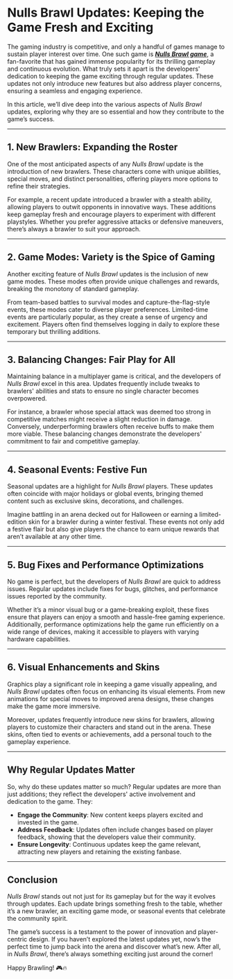 <h1><strong>Nulls Brawl Updates: Keeping the Game Fresh and Exciting</strong></h1>
<p>The gaming industry is competitive, and only a handful of games manage to sustain player interest over time. One such game is <a href="https://thenullsbrawl.de"><em><strong>Nulls Brawl game</strong></em></a>, a fan-favorite that has gained immense popularity for its thrilling gameplay and continuous evolution. What truly sets it apart is the developers&apos; dedication to keeping the game exciting through regular updates. These updates not only introduce new features but also address player concerns, ensuring a seamless and engaging experience.</p>
<p>In this article, we&rsquo;ll dive deep into the various aspects of <em>Nulls Brawl</em> updates, exploring why they are so essential and how they contribute to the game&rsquo;s success.</p>
<hr>
<h2><strong>1. New Brawlers: Expanding the Roster</strong></h2>
<p>One of the most anticipated aspects of any <em>Nulls Brawl</em> update is the introduction of new brawlers. These characters come with unique abilities, special moves, and distinct personalities, offering players more options to refine their strategies.</p>
<p>For example, a recent update introduced a brawler with a stealth ability, allowing players to outwit opponents in innovative ways. These additions keep gameplay fresh and encourage players to experiment with different playstyles. Whether you prefer aggressive attacks or defensive maneuvers, there&rsquo;s always a brawler to suit your approach.</p>
<hr>
<h2><strong>2. Game Modes: Variety is the Spice of Gaming</strong></h2>
<p>Another exciting feature of <em>Nulls Brawl</em> updates is the inclusion of new game modes. These modes often provide unique challenges and rewards, breaking the monotony of standard gameplay.</p>
<p>From team-based battles to survival modes and capture-the-flag-style events, these modes cater to diverse player preferences. Limited-time events are particularly popular, as they create a sense of urgency and excitement. Players often find themselves logging in daily to explore these temporary but thrilling additions.</p>
<hr>
<h2><strong>3. Balancing Changes: Fair Play for All</strong></h2>
<p>Maintaining balance in a multiplayer game is critical, and the developers of <em>Nulls Brawl</em> excel in this area. Updates frequently include tweaks to brawlers&apos; abilities and stats to ensure no single character becomes overpowered.</p>
<p>For instance, a brawler whose special attack was deemed too strong in competitive matches might receive a slight reduction in damage. Conversely, underperforming brawlers often receive buffs to make them more viable. These balancing changes demonstrate the developers&apos; commitment to fair and competitive gameplay.</p>
<hr>
<h2><strong>4. Seasonal Events: Festive Fun</strong></h2>
<p>Seasonal updates are a highlight for <em>Nulls Brawl</em> players. These updates often coincide with major holidays or global events, bringing themed content such as exclusive skins, decorations, and challenges.</p>
<p>Imagine battling in an arena decked out for Halloween or earning a limited-edition skin for a brawler during a winter festival. These events not only add a festive flair but also give players the chance to earn unique rewards that aren&rsquo;t available at any other time.</p>
<hr>
<h2><strong>5. Bug Fixes and Performance Optimizations</strong></h2>
<p>No game is perfect, but the developers of <em>Nulls Brawl</em> are quick to address issues. Regular updates include fixes for bugs, glitches, and performance issues reported by the community.</p>
<p>Whether it&rsquo;s a minor visual bug or a game-breaking exploit, these fixes ensure that players can enjoy a smooth and hassle-free gaming experience. Additionally, performance optimizations help the game run efficiently on a wide range of devices, making it accessible to players with varying hardware capabilities.</p>
<hr>
<h2><strong>6. Visual Enhancements and Skins</strong></h2>
<p>Graphics play a significant role in keeping a game visually appealing, and <em>Nulls Brawl</em> updates often focus on enhancing its visual elements. From new animations for special moves to improved arena designs, these changes make the game more immersive.</p>
<p>Moreover, updates frequently introduce new skins for brawlers, allowing players to customize their characters and stand out in the arena. These skins, often tied to events or achievements, add a personal touch to the gameplay experience.</p>
<hr>
<h2><strong>Why Regular Updates Matter</strong></h2>
<p>So, why do these updates matter so much? Regular updates are more than just additions; they reflect the developers&apos; active involvement and dedication to the game. They:</p>
<ul>
    <li><strong>Engage the Community</strong>: New content keeps players excited and invested in the game.</li>
    <li><strong>Address Feedback</strong>: Updates often include changes based on player feedback, showing that the developers value their community.</li>
    <li><strong>Ensure Longevity</strong>: Continuous updates keep the game relevant, attracting new players and retaining the existing fanbase.</li>
</ul>
<hr>
<h2><strong>Conclusion</strong></h2>
<p><em>Nulls Brawl</em> stands out not just for its gameplay but for the way it evolves through updates. Each update brings something fresh to the table, whether it&rsquo;s a new brawler, an exciting game mode, or seasonal events that celebrate the community spirit.</p>
<p>The game&rsquo;s success is a testament to the power of innovation and player-centric design. If you haven&rsquo;t explored the latest updates yet, now&rsquo;s the perfect time to jump back into the arena and discover what&rsquo;s new. After all, in <em>Nulls Brawl</em>, there&rsquo;s always something exciting just around the corner!</p>
<p>Happy Brawling! 🎮🔥</p>
